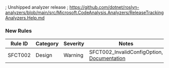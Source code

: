 ﻿; Unshipped analyzer release
; https://github.com/dotnet/roslyn-analyzers/blob/main/src/Microsoft.CodeAnalysis.Analyzers/ReleaseTrackingAnalyzers.Help.md

### New Rules

Rule ID | Category | Severity | Notes
--------|----------|----------|--------------------
SFCT002 |  Design  |  Warning | SFCT002_InvalidConfigOption, [Documentation](https://github.com/Bungalow64/SlowFox/blob/main/src/SlowFox.Constructors/Documentation/RuleDocumentation.md)